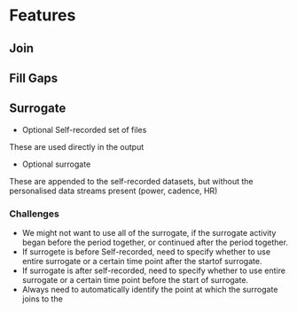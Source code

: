 # Features

## Join

## Fill Gaps

## Surrogate

* Optional Self-recorded set of files

These are used directly in the output


* Optional surrogate

These are appended to the self-recorded datasets, but without the personalised data streams present (power, cadence, HR)


### Challenges

* We might not want to use all of the surrogate, if the surrogate activity began before the period together, or continued after the period together.
* If surrogete is before Self-recorded, need to specify whether to use entire surrogate or a certain time point after the startof surrogate.
* If surrogate is after self-recorded, need to specify whether to use entire surrogate or a certain time point before the start of surrogate.
* Always need to automatically identify the point at which the surrogate joins to the 
